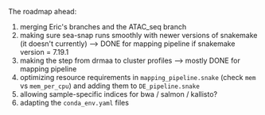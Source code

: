 The roadmap ahead:

1) merging Eric's branches and the ATAC_seq branch
2) making sure sea-snap runs smoothly with newer versions of snakemake (it
doesn't currently) --> DONE for mapping pipeline if snakemake version = 7.19.1
3) making the step from drmaa to cluster profiles --> mostly DONE for mapping pipeline 
4) optimizing resource requirements in `mapping_pipeline.snake` (check `mem` vs `mem_per_cpu`) and adding them to `DE_pipeline.snake`
5) allowing sample-specific indices for bwa / salmon / kallisto?
6) adapting the `conda_env.yaml` files
